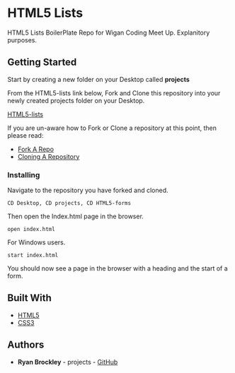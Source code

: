 # HTML5 Lists

HTML5 Lists BoilerPlate Repo for Wigan Coding Meet Up. Explanitory purposes.

## Getting Started

Start by creating a new folder on your Desktop called <b>projects</b>

 From the HTML5-lists link below, Fork and Clone this repository into your newly created projects folder on your Desktop.

[HTML5-lists](https://github.com/Wigan-Coding-Meet-Up/html-lists)

 If you are un-aware how to Fork or Clone a repository at this point, then please read:

* [Fork A Repo](https://help.github.com/en/articles/fork-a-repo)
* [Cloning A Repository](https://help.github.com/en/articles/cloning-a-repository)


### Installing

Navigate to the repository you have forked and cloned.

```
CD Desktop, CD projects, CD HTML5-forms
```

Then open the Index.html page in the browser.

```
open index.html
```

For Windows users.

```
start index.html
```

You should now see a page in the browser with a heading and the start of a form.

## Built With

* [HTML5](https://developer.mozilla.org/en-US/docs/Web/Guide/HTML/HTML5) 
* [CSS3](https://developer.mozilla.org/en-US/docs/Web/CSS/CSS3) 




## Authors

* **Ryan Brockley** - projects - [GitHub](https://github.com/RyBrockers)

